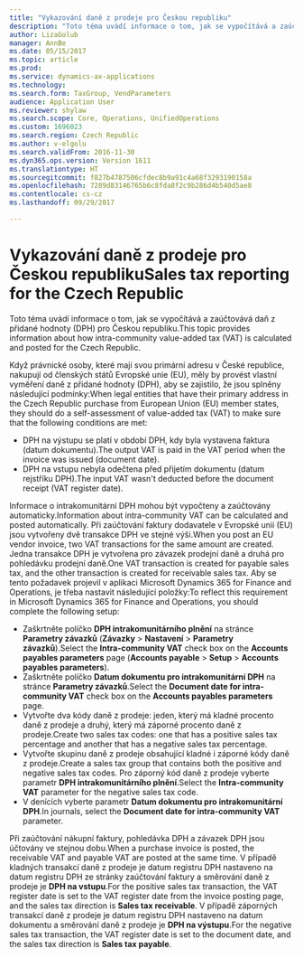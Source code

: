 ```yaml
---
title: "Vykazování daně z prodeje pro Českou republiku"
description: "Toto téma uvádí informace o tom, jak se vypočítává a zaúčtovává daň z přidané hodnoty (DPH) pro Českou republiku."
author: LizaGolub
manager: AnnBe
ms.date: 05/15/2017
ms.topic: article
ms.prod: 
ms.service: dynamics-ax-applications
ms.technology: 
ms.search.form: TaxGroup, VendParameters
audience: Application User
ms.reviewer: shylaw
ms.search.scope: Core, Operations, UnifiedOperations
ms.custom: 1696023
ms.search.region: Czech Republic
ms.author: v-elgolu
ms.search.validFrom: 2016-11-30
ms.dyn365.ops.version: Version 1611
ms.translationtype: HT
ms.sourcegitcommit: f827b4787506cfdec8b9a91c4a68f3293190158a
ms.openlocfilehash: 7289d83146765b6c8fda8f2c9b286d4b540d5ae8
ms.contentlocale: cs-cz
ms.lasthandoff: 09/29/2017

---
```


# <a name="sales-tax-reporting-for-the-czech-republic"></a><span data-ttu-id="822e7-103">Vykazování daně z prodeje pro Českou republiku</span><span class="sxs-lookup"><span data-stu-id="822e7-103">Sales tax reporting for the Czech Republic</span></span>

<span data-ttu-id="822e7-104">Toto téma uvádí informace o tom, jak se vypočítává a zaúčtovává daň z přidané hodnoty (DPH) pro Českou republiku.</span><span class="sxs-lookup"><span data-stu-id="822e7-104">This topic provides information about how intra-community value-added tax (VAT) is calculated and posted for the Czech Republic.</span></span> 

<span data-ttu-id="822e7-105">Když právnické osoby, které mají svou primární adresu v České republice, nakupují od členských států Evropské unie (EU), měly by provést vlastní vyměření daně z přidané hodnoty (DPH), aby se zajistilo, že jsou splněny následující podmínky:</span><span class="sxs-lookup"><span data-stu-id="822e7-105">When legal entities that have their primary address in the Czech Republic purchase from European Union (EU) member states, they should do a self-assessment of value-added tax (VAT) to make sure that the following conditions are met:</span></span>

-   <span data-ttu-id="822e7-106">DPH na výstupu se platí v období DPH, kdy byla vystavena faktura (datum dokumentu).</span><span class="sxs-lookup"><span data-stu-id="822e7-106">The output VAT is paid in the VAT period when the invoice was issued (document date).</span></span>
-   <span data-ttu-id="822e7-107">DPH na vstupu nebyla odečtena před přijetím dokumentu (datum rejstříku DPH).</span><span class="sxs-lookup"><span data-stu-id="822e7-107">The input VAT wasn't deducted before the document receipt (VAT register date).</span></span>

<span data-ttu-id="822e7-108">Informace o intrakomunitární DPH mohou být vypočteny a zaúčtovány automaticky.</span><span class="sxs-lookup"><span data-stu-id="822e7-108">Information about intra-community VAT can be calculated and posted automatically.</span></span> <span data-ttu-id="822e7-109">Při zaúčtování faktury dodavatele v Evropské unii (EU) jsou vytvořeny dvě transakce DPH ve stejné výši.</span><span class="sxs-lookup"><span data-stu-id="822e7-109">When you post an EU vendor invoice, two VAT transactions for the same amount are created.</span></span> <span data-ttu-id="822e7-110">Jedna transakce DPH je vytvořena pro závazek prodejní daně a druhá pro pohledávku prodejní daně.</span><span class="sxs-lookup"><span data-stu-id="822e7-110">One VAT transaction is created for payable sales tax, and the other transaction is created for receivable sales tax.</span></span> <span data-ttu-id="822e7-111">Aby se tento požadavek projevil v aplikaci Microsoft Dynamics 365 for Finance and Operations, je třeba nastavit následující položky:</span><span class="sxs-lookup"><span data-stu-id="822e7-111">To reflect this requirement in Microsoft Dynamics 365 for Finance and Operations, you should complete the following setup:</span></span>

-   <span data-ttu-id="822e7-112">Zaškrtněte políčko **DPH intrakomunitárního plnění** na stránce **Parametry závazků** (**Závazky** &gt; **Nastavení** &gt; **Parametry závazků**).</span><span class="sxs-lookup"><span data-stu-id="822e7-112">Select the **Intra-community VAT** check box on the **Accounts payables parameters** page (**Accounts payable** &gt; **Setup** &gt; **Accounts payables parameters**).</span></span>
-   <span data-ttu-id="822e7-113">Zaškrtněte políčko **Datum dokumentu pro intrakomunitární DPH** na stránce **Parametry závazků**.</span><span class="sxs-lookup"><span data-stu-id="822e7-113">Select the **Document date for intra-community VAT** check box on the **Accounts payables parameters** page.</span></span>
-   <span data-ttu-id="822e7-114">Vytvořte dva kódy daně z prodeje: jeden, který má kladné procento daně z prodeje a druhý, který má záporné procento daně z prodeje.</span><span class="sxs-lookup"><span data-stu-id="822e7-114">Create two sales tax codes: one that has a positive sales tax percentage and another that has a negative sales tax percentage.</span></span>
-   <span data-ttu-id="822e7-115">Vytvořte skupinu daně z prodeje obsahující kladné i záporné kódy daně z prodeje.</span><span class="sxs-lookup"><span data-stu-id="822e7-115">Create a sales tax group that contains both the positive and negative sales tax codes.</span></span> <span data-ttu-id="822e7-116">Pro záporný kód daně z prodeje vyberte parametr **DPH intrakomunitárního plnění**.</span><span class="sxs-lookup"><span data-stu-id="822e7-116">Select the **Intra-community VAT** parameter for the negative sales tax code.</span></span>
-   <span data-ttu-id="822e7-117">V denících vyberte parametr **Datum dokumentu pro intrakomunitární DPH**.</span><span class="sxs-lookup"><span data-stu-id="822e7-117">In journals, select the **Document date for intra-community VAT** parameter.</span></span>

<span data-ttu-id="822e7-118">Při zaúčtování nákupní faktury, pohledávka DPH a závazek DPH jsou účtovány ve stejnou dobu.</span><span class="sxs-lookup"><span data-stu-id="822e7-118">When a purchase invoice is posted, the receivable VAT and payable VAT are posted at the same time.</span></span> <span data-ttu-id="822e7-119">V případě kladných transakcí daně z prodeje je datum registru DPH nastaveno na datum registru DPH ze stránky zaúčtování faktury a směrování daně z prodeje je **DPH na vstupu**.</span><span class="sxs-lookup"><span data-stu-id="822e7-119">For the positive sales tax transaction, the VAT register date is set to the VAT register date from the invoice posting page, and the sales tax direction is **Sales tax receivable**.</span></span> <span data-ttu-id="822e7-120">V případě záporných transakcí daně z prodeje je datum registru DPH nastaveno na datum dokumentu a směrování daně z prodeje je **DPH na výstupu**.</span><span class="sxs-lookup"><span data-stu-id="822e7-120">For the negative sales tax transaction, the VAT register date is set to the document date, and the sales tax direction is **Sales tax payable**.</span></span>


